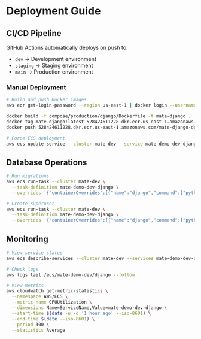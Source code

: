 # Deployment Guide

## CI/CD Pipeline

GitHub Actions automatically deploys on push to:
- `dev` → Development environment
- `staging` → Staging environment
- `main` → Production environment

### Manual Deployment

```bash
# Build and push Docker images
aws ecr get-login-password --region us-east-1 | docker login --username AWS --password-stdin 528424611228.dkr.ecr.us-east-1.amazonaws.com

docker build -f compose/production/django/Dockerfile -t mate-django .
docker tag mate-django:latest 528424611228.dkr.ecr.us-east-1.amazonaws.com/mate-django-dev:latest
docker push 528424611228.dkr.ecr.us-east-1.amazonaws.com/mate-django-dev:latest

# Force ECS deployment
aws ecs update-service --cluster mate-dev --service mate-demo-dev-django --force-new-deployment
```

## Database Operations

```bash
# Run migrations
aws ecs run-task --cluster mate-dev \
  --task-definition mate-demo-dev-django \
  --overrides '{"containerOverrides":[{"name":"django","command":["python","manage.py","migrate"]}]}'

# Create superuser
aws ecs run-task --cluster mate-dev \
  --task-definition mate-demo-dev-django \
  --overrides '{"containerOverrides":[{"name":"django","command":["python","manage.py","createsuperuser"]}]}'
```

## Monitoring

```bash
# View service status
aws ecs describe-services --cluster mate-dev --services mate-demo-dev-django

# Check logs
aws logs tail /ecs/mate-demo-dev/django --follow

# View metrics
aws cloudwatch get-metric-statistics \
  --namespace AWS/ECS \
  --metric-name CPUUtilization \
  --dimensions Name=ServiceName,Value=mate-demo-dev-django \
  --start-time $(date -u -d '1 hour ago' --iso-8601) \
  --end-time $(date --iso-8601) \
  --period 300 \
  --statistics Average
```
